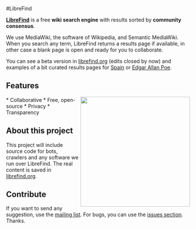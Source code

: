 #LibreFind

**[LibreFind](http://www.librefind.org)** is a free **wiki search engine** with results sorted by **community consensus**.

We use MediaWiki, the software of Wikipedia, and Semantic MediaWiki. When you search any term, LibreFind returns a results page if available, in other case a blank page is open and ready for you to collaborate.

You can see a beta version in [librefind.org](http://www.librefind.org) (edits closed by now) and examples of a bit curated results pages for [Spain](http://www.librefind.org/wiki/Spain) or [Edgar Allan Poe](http://www.librefind.org/wiki/Edgar_Allan_Poe).

## Features
<img src=http://static.librefind.org/mw/b/b7/Librefind_logo_transparent.png align=right width=300px />
* Collaborative
* Free, open-source
* Privacy
* Transparency

## About this project

This project will include source code for bots, crawlers and any software we run over LibreFind. The real content is saved in [librefind.org](http://librefind.org).

## Contribute

If you want to send any suggestion, use the [mailing list](http://groups.google.com/group/librefind). For bugs, you can use the [issues section](https://github.com/emijrp/librefind/issues). Thanks. 
